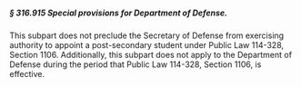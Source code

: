 ##### § 316.915 Special provisions for Department of Defense. #####

This subpart does not preclude the Secretary of Defense from exercising authority to appoint a post-secondary student under Public Law 114-328, Section 1106. Additionally, this subpart does not apply to the Department of Defense during the period that Public Law 114-328, Section 1106, is effective.